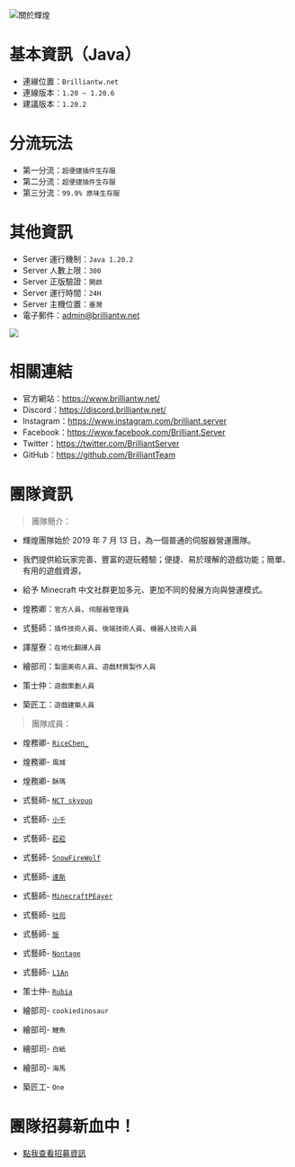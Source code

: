 ![關於輝煌](https://www.brilliantw.net/img/關於輝煌/橫幅.png)

# 基本資訊（Java）
- 連線位置：` Brilliantw.net `
- 連線版本：` 1.20 ~ 1.20.6 `
- 建議版本：` 1.20.2 `

# 分流玩法
- 第一分流：` 超便捷插件生存服 `
- 第二分流：` 超便捷插件生存服 `
- 第三分流：` 99.9% 原味生存服 `


# 其他資訊
- Server 運行機制：` Java 1.20.2 `
- Server 人數上限：` 300 `
- Server 正版驗證：` 開啟 `
- Server 運行時間：` 24H `
- Server 主機位置：` 臺灣 `
- 電子郵件：admin@brilliantw.net

<a href="https://www.mc-list.xyz/843/info" target="_blank"><img src="https://www.mc-list.xyz/banner/1-843.png" border="0"></a>

# 相關連結
- 官方網站：https://www.brilliantw.net/
- Discord：https://discord.brilliantw.net/
- Instagram：https://www.instagram.com/brilliant.server
- Facebook：https://www.facebook.com/Brilliant.Server
- Twitter：https://twitter.com/BrilliantServer
- GitHub：https://github.com/BrilliantTeam

# 團隊資訊

> 團隊簡介：

- 輝煌團隊始於 2019 年 7 月 13 日，為一個普通的伺服器營運團隊。
- 我們提供給玩家完善、豐富的遊玩體驗；便捷、易於理解的遊戲功能；簡單、有用的遊戲資源，
- 給予 Minecraft 中文社群更加多元、更加不同的發展方向與營運模式。

- 煌務卿：` 官方人員 `、` 伺服器管理員 `

- 式藝師：` 插件技術人員 `、` 後端技術人員 `、` 機器人技術人員 `

- 譯屋寮：` 在地化翻譯人員 `

- 繪部司：` 製圖美術人員 `、` 遊戲材質製作人員 `

- 策士仲：` 遊戲策劃人員 `

- 築匠工：` 遊戲建築人員 `


> 團隊成員：

- 煌務卿- [` RiceChen_ `](https://github.com/RICE0707)

- 煌務卿- ` 風城 `

- 煌務卿- ` 酥瑪 `

- 式藝師- [` NCT skyouo `](https://github.com/NCT-skyouo)

- 式藝師- [` 小千 `](https://github.com/rDruTNT)

- 式藝師- [` 菘菘 `](https://github.com/SiongSng)

- 式藝師- [` SnowFireWolf `](https://github.com/SnowFireWolf)

- 式藝師- [` 達斯 `](https://github.com/DasCrystal)

- 式藝師- [` MinecraftPEayer `](https://github.com/MinecraftPEayer)

- 式藝師- [` 吐司 `](https://github.com/TUSZzzz)

- 式藝師- [` 旋 `](https://github.com/xuancat0208)

- 式藝師- [` Nontage `](https://github.com/SeanMud0319)

- 式藝師- [` L1An `](https://github.com/L1-An)

- 策士仲- [` Rubia `](https://github.com/Rubia7599)

- 繪部司- ` cookiedinosaur `

- 繪部司- ` 鯉魚 `

- 繪部司- ` 白紙 `

- 繪部司- ` 海馬 `

- 築匠工- ` One `

# 團隊招募新血中！
- <a href="https://www.brilliantw.net/成員招募">點我查看招募資訊</a>

